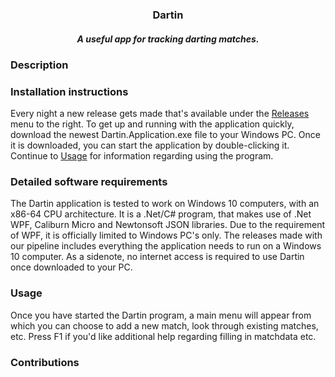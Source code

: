 <h3 align="center" style="border-bottom: none">Dartin </h3>
<h5 align="center">A useful app for tracking darting matches. </h5>

### Description

### Installation instructions
Every night a new release gets made that's available under the [Releases](https://github.com/RayBarneveldInc/Dartin/releases) menu to the right.
To get up and running with the application quickly, download the newest Dartin.Application.exe file to your Windows PC.
Once it is downloaded, you can start the application by double-clicking it.
Continue to [Usage](#usage) for information regarding using the program.  

### Detailed software requirements
The Dartin application is tested to work on Windows 10 computers, with an x86-64 CPU architecture.
It is a .Net/C# program, that makes use of .Net WPF, Caliburn Micro and Newtonsoft JSON libraries.
Due to the requirement of WPF, it is officially limited to Windows PC's only.
The releases made with our pipeline includes everything the application needs to run on a Windows 10 computer.
As a sidenote, no internet access is required to use Dartin once downloaded to your PC.

### Usage

Once you have started the Dartin program,
a main menu will appear from which you can choose to add a new match, look through existing matches, etc.
Press F1 if you'd like additional help regarding filling in matchdata etc.

### Contributions
